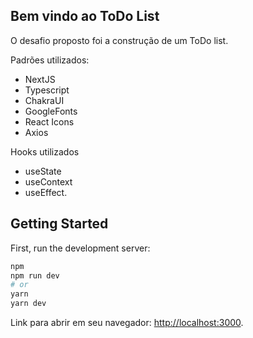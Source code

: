 ## Bem vindo ao ToDo List ##
O desafio proposto foi a construção de um ToDo list.

Padrões utilizados:
- NextJS
- Typescript
- ChakraUI
- GoogleFonts
- React Icons
- Axios

Hooks utilizados
- useState
- useContext
- useEffect.



## Getting Started

First, run the development server:

```bash
npm
npm run dev
# or
yarn
yarn dev
```

Link para abrir em seu navegador: [http://localhost:3000](http://localhost:3000).

